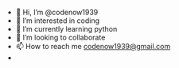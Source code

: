 - 👋 Hi, I’m @codenow1939
- 👀 I’m interested in coding
- 🌱 I’m currently learning python
- 💞️ I’m looking to collaborate 
- 📫 How to reach me codenow1939@gmail.com
- 

<!---
codenow1939/codenow1939 is a ✨ special ✨ repository because its `README.md` (this file) appears on your GitHub profile.
You can click the Preview link to take a look at your changes.
--->
